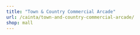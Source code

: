 ```yaml
---
title: "Town & Country Commercial Arcade"
url: /cainta/town-and-country-commercial-arcade/
shop: mall
---
```

